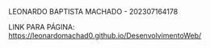 LEONARDO BAPTISTA MACHADO - 202307164178

LINK PARA PÁGINA: https://leonardomachad0.github.io/DesenvolvimentoWeb/
